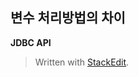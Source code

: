 ## 변수 처리방법의 차이

**JDBC API**

> Written with [StackEdit](https://stackedit.io/).
<!--stackedit_data:
eyJoaXN0b3J5IjpbNjYyODAwNDE3LDI5MjYxODE1OV19
-->
